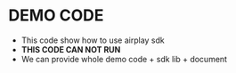 # DEMO CODE

* This code show how to use airplay sdk
* **THIS CODE CAN NOT RUN**
* We can provide whole demo code + sdk lib + document

